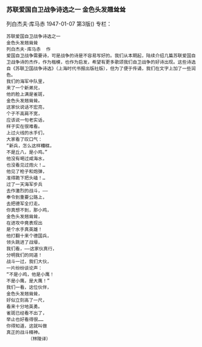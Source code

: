### 苏联爱国自卫战争诗选之一  金色头发翘耸耸
列白杰夫·库马赤
1947-01-07
第3版()
专栏：

    苏联爱国自卫战争诗选之一
    金色头发翘耸耸
    列白杰夫·库马赤  作
    爱国自卫战争需要诗，可是战争的诗是不容易写好的。我们从本期起，陆续介绍几篇苏联爱国自卫战争诗的杰作，作为楷模，也作为启发，希望有更多歌颂我们自卫战争的好诗出现。这些诗选自《苏联卫国战争诗选》（上海时代书报出版社版），但为了便于传诵，我们在文字上加了一些润色。
    我们的海军中队里，
    来了一个新弟兄，
    他的脸上满是雀斑，
    金色头发翘耸耸。
    这家伙说话不宏亮，
    个子不高肩不宽，
    应该说一句老实话，
    样子实在很难看。
    上过火线的水手们，
    大家看了叹口气：
    “新兵，怎么这样糟糕，
    不是丘八，是小鸡。”
    他没有喝过咸海水，
    也没看见过炮火！…
    他见了枪子和炮弹，
    准得跪下把头磕！…
    过了一天海军步兵
    去作激烈的战斗，——
    奉令到重要公路上，
    去把德军全打走。
    你真想不到，那小鸡，
    金色头发翘耸耸，
    在进攻中竟表现出
    是个水手真英雄！
    他打翻十来个德国兵，
    领头跳进了战壕，
    我们看，——这家伙真行，
    分明我们的同道！
    战斗一过，我们大伙，
    一片纷纷谈论声：
    “不是小鸡，他是小鹰！
    不是小鹰，是大鹰！”
    我们一看，这位伙伴，
    金色头发翘耸耸，
    好似立刻高了一尺，
    看来十分地英勇。
    雀斑已经看不出了，
    举止也好看得很……
    你得知道，这就叫做
    真正的战斗精神。
            （林陵译）
